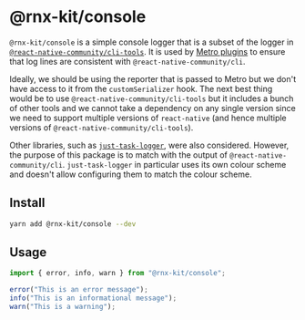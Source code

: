 # @rnx-kit/console

`@rnx-kit/console` is a simple console logger that is a subset of the logger in
[`@react-native-community/cli-tools`](https://github.com/react-native-community/cli/blob/6615eb30f37bec5bb25acc066c849c4aa2d8a4cd/packages/tools/src/logger.ts).
It is used by
[Metro plugins](https://github.com/microsoft/rnx-kit/tree/main/packages) to
ensure that log lines are consistent with `@react-native-community/cli`.

Ideally, we should be using the reporter that is passed to Metro but we don't
have access to it from the `customSerializer` hook. The next best thing would be
to use `@react-native-community/cli-tools` but it includes a bunch of other
tools and we cannot take a dependency on any single version since we need to
support multiple versions of `react-native` (and hence multiple versions of
`@react-native-community/cli-tools`).

Other libraries, such as
[`just-task-logger`](https://github.com/microsoft/just/tree/master/packages/just-task-logger),
were also considered. However, the purpose of this package is to match with the
output of `@react-native-community/cli`. `just-task-logger` in particular uses
its own colour scheme and doesn't allow configuring them to match the colour
scheme.

## Install

```sh
yarn add @rnx-kit/console --dev
```

## Usage

```ts
import { error, info, warn } from "@rnx-kit/console";

error("This is an error message");
info("This is an informational message");
warn("This is a warning");
```
